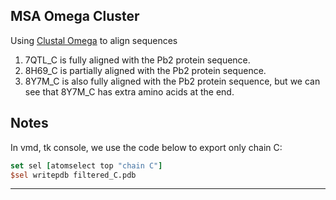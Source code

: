 ## MSA Omega Cluster

Using [Clustal Omega](https://www.ebi.ac.uk/jdispatcher/msa/clustalo) to align sequences

1. 7QTL_C is fully aligned with the Pb2 protein sequence.
2. 8H69_C is partially aligned with the Pb2 protein sequence.
3. 8Y7M_C is also fully aligned with the Pb2 protein sequence, but we can see that 8Y7M_C has extra amino acids at the end.

## Notes

In vmd, tk console, we use the code below to export only chain C:

```tk
set sel [atomselect top "chain C"]
$sel writepdb filtered_C.pdb
```

---

